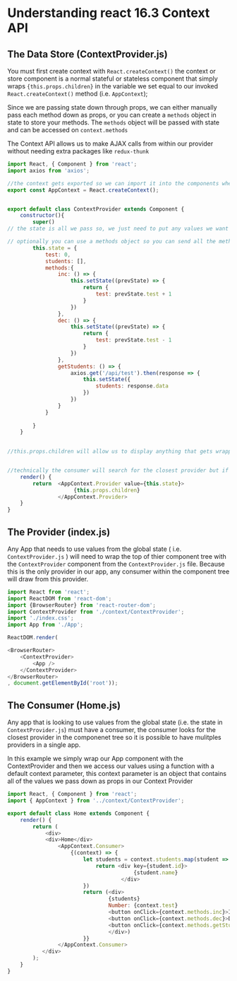 # Understanding react 16.3 Context API

## The Data Store (ContextProvider.js)

You must first create context with `React.createContext()` the context or store component is a normal stateful or stateless component that simply wraps `{this.props.children}` in the variable we set equal to our invoked `React.createContext()` method (i.e. `AppContext`);

Since we are passing state down through props, we can either manually pass each method down as props, or you can create a      `methods` object in state to store your methods. The `methods` object will be passed with state and can be accessed on `context.methods`

The Context API allows us to make AJAX calls from within our provider without needing extra packages like `redux-thunk`

```js
import React, { Component } from 'react';
import axios from 'axios';

//the context gets exported so we can import it into the components where we need global state
export const AppContext = React.createContext();


export default class ContextProvider extends Component {
    constructor(){
        super()
// the state is all we pass so, we just need to put any values we want attached to the child components props into state.

// optionally you can use a methods object so you can send all the methods with state, or you would just need to pass the methods individually through prop naming and passing
        this.state = {
            test: 0,
            students: [],
            methods:{
                inc: () => {
                    this.setState((prevState) => {
                        return {
                            test: prevState.test + 1
                        }
                    })
                },
                dec: () => {
                    this.setState((prevState) => {
                        return {
                            test: prevState.test - 1
                        }
                    })
                },
                getStudents: () => {
                    axios.get('/api/test').then(response => {
                        this.setState({
                            students: response.data
                        })
                    })
                }
            }
            
        }
    }

 
//this.props.children will allow us to display anything that gets wrapped with our ContextProvider while also sending the state as a value of our provider. State gets attached to props and can be accessed by any consumer within the component tree that is wrapped by the provider


//technically the consumer will search for the closest provider but if you have just one provider than it will search for your only provider
    render() {
        return  <AppContext.Provider value={this.state}>
                     {this.props.children}
                </AppContext.Provider>
    }
}
```

##  The Provider (index.js)

Any App that needs to use values from the global state ( i.e. `ContextProvider.js` ) will need to wrap the top of thier component tree with the `ContextProvider` component from the `ContextProvider.js` file. Because this is the only provider in our app, any consumer within the component tree will draw from this provider.

```js
import React from 'react';
import ReactDOM from 'react-dom';
import {BrowserRouter} from 'react-router-dom';
import ContextProvider from './context/ContextProvider';
import './index.css';
import App from './App';

ReactDOM.render(

<BrowserRouter>
    <ContextProvider>
        <App />
    </ContextProvider>
</BrowserRouter>    
, document.getElementById('root'));

```

##  The Consumer (Home.js)

Any app that is looking to use values from the global state (i.e. the state in `ContextProvider.js`) must have a consumer, the consumer looks for the closest provider in the componenet tree so it is possible to have mulitples providers in a single app.

In this example we simply wrap our App component with the ContextProvider and then we access our values using a function with a default context parameter, this context parameter is an object that contains all of the values we pass down as props in our Context Provider

```js
import React, { Component } from 'react';
import { AppContext } from '../context/ContextProvider';

export default class Home extends Component {
    render() {
        return (
            <div>
            <div>Home</div>
                <AppContext.Consumer>
                    {(context) => {
                        let students = context.students.map(student => {
                            return <div key={student.id}>
                                        {student.name}
                                    </div>
                        })
                        return (<div>
                                {students}
                                Number: {context.test}
                                <button onClick={context.methods.inc}>Increment</button>
                                <button onClick={context.methods.dec}>Decrement</button>
                                <button onClick={context.methods.getStudents}>Get Students</button>
                                </div>)
                        }}
                </AppContext.Consumer>
           </div>
        );
    }
}
```

